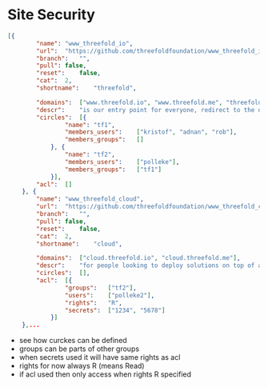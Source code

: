 # Site Security

```json
[{
		"name":	"www_threefold_io",
		"url":	"https://github.com/threefoldfoundation/www_threefold_io",
		"branch":	"",
		"pull":	false,
		"reset":	false,
		"cat":	2,
		"shortname":	"threefold",

		"domains":	["www.threefold.io", "www.threefold.me", "threefold.me", "new.threefold.io", "staging.threefold.io", "threefold.io"],
		"descr":	"is our entry point for everyone, redirect to the detailed websites underneith.",
		"circles":	[{
				"name":	"tf1",
				"members_users":	["kristof", "adnan", "rob"],
				"members_groups":	[]
			}, {
				"name":	"tf2",
				"members_users":	["polleke"],
				"members_groups":	["tf1"]
			}],
		"acl":	[]
	}, {
		"name":	"www_threefold_cloud",
		"url":	"https://github.com/threefoldfoundation/www_threefold_cloud",
		"branch":	"",
		"pull":	false,
		"reset":	false,
		"cat":	2,
		"shortname":	"cloud",

		"domains":	["cloud.threefold.io", "cloud.threefold.me"],
		"descr":	"for people looking to deploy solutions on top of a cloud, alternative to e.g. digital ocean",
		"circles":	[],
		"acl":	[{
				"groups":	["tf2"],
				"users":	["polleke2"],
				"rights":	"R",
				"secrets":	["1234", "5678"]
			}]
	},...
```

- see how curckes can be defined
- groups can be parts of other groups
- when secrets used it will have same rights as acl
- rights for now always R (means Read)
- if acl used then only access when rights R specified
